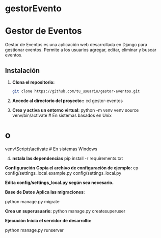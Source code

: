 # gestorEvento

# Gestor de Eventos

Gestor de Eventos es una aplicación web desarrollada en Django para gestionar eventos. Permite a los usuarios agregar, editar, eliminar y buscar eventos.

## Instalación

1. **Clona el repositorio:**
   ```bash
   git clone https://github.com/tu_usuario/gestor-eventos.git

2. **Accede al directorio del proyecto::**
cd gestor-eventos

3. **Crea y activa un entorno virtual:**
python -m venv venv
source venv/bin/activate  # En sistemas basados en Unix
# o
venv\Scripts\activate  # En sistemas Windows

4. **nstala las dependencias**
pip install -r requirements.txt

**Configuración**
**Copia el archivo de configuración de ejemplo:**
cp config/settings_local.example.py config/settings_local.py


**Edita config/settings_local.py según sea necesario.**


**Base de Datos**
**Aplica las migraciones:**

python manage.py migrate

**Crea un superusuario:**
python manage.py createsuperuser


**Ejecución**
**Inicia el servidor de desarrollo:**

python manage.py runserver


